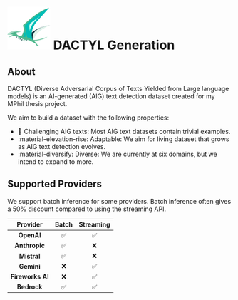 
# ![pterosaur flying icon](assets/icons8-pterodactyl-48.svg) DACTYL Generation

## About

DACTYL (Diverse Adversarial Corpus of Texts Yielded from Large language models) is an AI-generated (AIG) text detection dataset created for my MPhil thesis project. 

We aim to build a dataset with the following properties:

- :thinking: Challenging AIG texts: Most AIG text datasets contain trivial examples. 
- :material-elevation-rise: Adaptable: We aim for living dataset that grows as AIG text detection evolves.
- :material-diversify: Diverse: We are currently at six domains, but we intend to expand to more.

## Supported Providers

We support batch inference for some providers. Batch inference often gives a 50% discount compared to using the streaming API. 

|   **Provider**   | **Batch** | **Streaming** |
|:----------------:|:---------:|:-------------:|
|    **OpenAI**    |  :white_check_mark:         |   :white_check_mark:            |
|   **Anthropic**  |   :white_check_mark:        |    :x:           |
|    **Mistral**   |   :white_check_mark:        |      :x:         |
|    **Gemini**    |     :x:      |     :white_check_mark:          |
| **Fireworks AI** |    :x:       |    :white_check_mark:           |
|    **Bedrock**   |     :white_check_mark:      | :white_check_mark:              |
